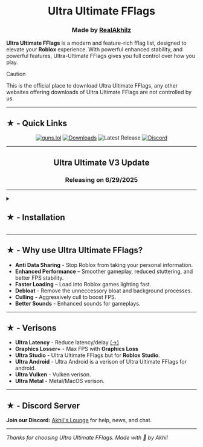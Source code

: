 <h1 align="center">Ultra Ultimate FFlags</h1>

<h3 align="center"> Made by <a href="https://guns.lol/realakhil">RealAkhilz</a> </h3>

**Ultra Ultimate FFlags** is a modern and feature-rich fflag list, designed to elevate your **Roblox** experience. With powerful enhanced stability, and powerful features, Ultra-Ultimate FFlags gives you full control over how you play.

> [!Caution]
> This is the official place to download Ultra Ultimate FFlags, any other websites offering downloads of Ultra Ultimate FFlags are not controlled by us.

---

<h2>★ - Quick Links</h2>

<div align="center">

[![guns.lol](https://img.shields.io/badge/guns.lol-RealAkhilz-darkblue?style=flat&logo=link&logoColor=white)](https://guns.lol/realakhil)
[![Downloads](https://img.shields.io/github/downloads/RealAkhilz/Ultra-Ultimate-FFlags/total?color=2c2f7c&label=Downloads&logo=cloudsmith&logoColor=white)](https://github.com/RealAkhilz/Ultra-Ultimate-FFlags/releases)
![Latest Release](https://img.shields.io/github/v/release/RealAkhilz/Ultra-Ultimate-FFlags)
[![Discord](https://img.shields.io/discord/1380077621974667264?label=Discord&color=5865F2&logo=discord&logoColor=white)](https://discord.gg/848BdgmvD9)

</div>

---

<h2 align="center">Ultra Ultimate V3 Update</h2>

<h3 align="center">Releasing on 6/29/2025</h3>

---

<details>
  <summary><h2>★ - Installation</h2></summary>

  <br>

  - **Download** – Get the latest release from the [Release page](https://github.com/RealAkhilz/Ultra-Ultimate-FFlags/releases).
  - **Json Editor** – Get a JSON editor like [JsonCrack](https://jsoncrack.com), or use Notepad.
  - **Importing** – Import the file to the editor.

<details>
  <summary><strong>Settings</strong></summary>

  - **Kilo Pixels** - Change the Roblox resolution (Roblox GUI or game UI unaffected).
  - **GPU** - Set the value to your GPU.
  - **Refresh Rate** - Set to your monitor refresh rate.
  - **Logical Processors -1** - Set the values to your "Logical Processors" -1.
  - **Logical Processors** - Set the values your "Logical Processors".
  - **MTU (Optional)** - Set the fflags values to ur mtu.

</details>

  - **Exporting** – Export when done.
  - **Launch Roblox** – Enjoy Roblox like never before!

</details>

---

<h2>★ - Why use Ultra Ultimate FFlags?</h2>

- **Anti Data Sharing** - Stop Roblox from taking your personal information.
- **Enhanced Performance** – Smoother gameplay, reduced stuttering, and better FPS stability.
- **Faster Loading** – Load into Roblox games lighting fast.
- **Debloat** - Remove the unneccessory bloat and background processes.
- **Culling** - Aggressively cull to boost FPS.
- **Better Sounds** - Enhanced sounds for gameplays.

---

<h2>★ - Verisons</h2>

- **Ultra Latency** - Reduce latency/delay [(→)](https://github.com/RealAkhilz/Ultra-Latency)
- **Graphics Losser+** - Max FPS with __Graphics Loss__
- **Ultra Studio** - Ultra Ultimate FFlags but for **Roblox Studio**.
- **Ultra Android** - Ultra Android is a verison of Ultra Ultimate FFlags for android.
- **Ultra Vulken** - Vulken verison.
- **Ultra Metal** - Metal/MacOS verison.

---



<h2>★ - Discord Server</h2>

**Join our Discord:** [Akhil's Lounge](https://discord.gg/848BdgmvD9) for help, news, and chat.

---

*Thanks for choosing Ultra Ultimate FFlags. Made with 💖 by Akhil*
